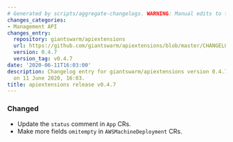 ```yaml
---
# Generated by scripts/aggregate-changelogs. WARNING: Manual edits to this files will be overwritten.
changes_categories:
- Management API
changes_entry:
  repository: giantswarm/apiextensions
  url: https://github.com/giantswarm/apiextensions/blob/master/CHANGELOG.md#047-2020-06-11
  version: 0.4.7
  version_tag: v0.4.7
date: '2020-06-11T16:03:00'
description: Changelog entry for giantswarm/apiextensions version 0.4.7, published
  on 11 June 2020, 16:03.
title: apiextensions release v0.4.7
---
```


### Changed
- Update the `status` comment in `App` CRs.
- Make more fields `omitempty` in `AWSMachineDeployment` CRs.
